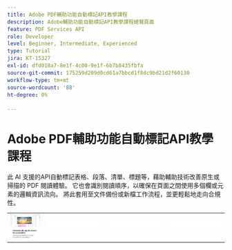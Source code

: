 ```yaml
---
title: Adobe PDF輔助功能自動標記API教學課程
description: Adobe輔助功能自動標記API教學課程總覽頁面
feature: PDF Services API
role: Developer
level: Beginner, Intermediate, Experienced
type: Tutorial
jira: KT-15327
exl-id: dfd018a7-8e1f-4c00-9e1f-6b7b8435fbfa
source-git-commit: 175259d209d0cd61a7bbcd1f8dc9bd21d2f60130
workflow-type: tm+mt
source-wordcount: '88'
ht-degree: 0%

---
```


# Adobe PDF輔助功能自動標記API教學課程

此 AI 支援的API自動標記表格、段落、清單、標題等，藉助輔助技術改善原生或掃描的 PDF 閱讀體驗。 它也會識別閱讀順序，以確保在頁面之間使用多個欄或元素的邏輯資訊流向。 將此套用至文件備份或新檔工作流程，並更輕鬆地走向合規性。

<table style="table-layout:fixed">
<tr>
 <td>
   <a href="automatically-add-tags.md">
      <img alt="自動標記具備輔助功能的檔" src="assets/auto-tag-accessibility.png" />
  </td>
  <td>
    <img alt="間隔" src="../assets/WhiteBanner_Placeholder.png" />
    <div>
    <br>
  </td>
  <td>
    <img alt="間隔" src="../assets/WhiteBanner_Placeholder.png" />
    <div>
    <br>
  </td>
  <td>
    <img alt="間隔" src="../assets/WhiteBanner_Placeholder.png" />
    <div>
    <br>
  </td>
</tr>
</table>

